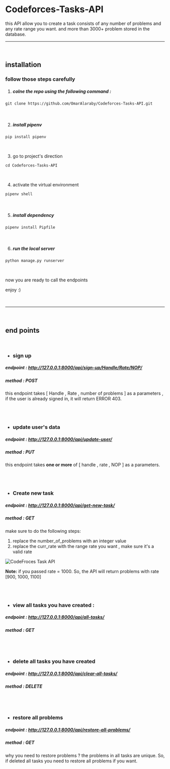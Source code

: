 # Codeforces-Tasks-API

this API allow you to create a task consists of any number of problems and any rate range you want.
and more than 3000+ problem stored in the database.

<hr>
<br>

## installation

### follow those steps carefully

1. ##### colne the repo using the following command :

` git clone https://github.com/OmarAlaraby/Codeforces-Tasks-API.git `

<br>


2. ##### install pipenv

`pip install pipenv`

<br>

3. go to project's direction

`cd Codeforces-Tasks-API`

<br>

4. activate the virtual environment

`pipenv shell`

<br>

5. ##### install dependency

`pipenv install Pipfile`

<br>

6. ##### run the local server

`python manage.py runserver`

<br>

now you are ready to call the endpoints

enjoy :)

<br><hr><br>

## end points
<br>

- ### sign up

##### endpoint : http://127.0.0.1:8000/api/sign-up/Handle/Rate/NOP/

##### method : POST

this endpoint takes [ Handle , Rate , number of problems ] as a parameters , if the user is already signed in, it will return ERROR 403.

<br><br>


- ### update user's data

##### endpoint : http://127.0.0.1:8000/api/update-user/

##### method : PUT

this endpoint takes **one or more** of [ handle , rate , NOP ] as a parameters.

<br><br>

- ### Create new task

##### endpoint : http://127.0.0.1:8000/api/get-new-task/

##### method : GET

make sure to do the following steps:
1. replace the number_of_problems with an integer value
2. replace the curr_rate with the range rate you want , make sure it's a valid rate

![CodeFroces Task API](https://user-images.githubusercontent.com/99359641/235442398-213db619-6a09-4937-b973-35e8e4c80b97.png)

**Note:** if you passed rate = 1000. So, the API will return problems with rate [900, 1000, 1100]

<br><br>

- ### view all tasks you have created : 

##### endpoint : http://127.0.0.1:8000/api/all-tasks/

##### method : GET


<br><br>

- ### delete all tasks you have created

##### endpoint : http://127.0.0.1:8000/api/clear-all-tasks/

##### method : DELETE

<br><br>

- ### restore all problems

##### endpoint : http://127.0.0.1:8000/api/restore-all-problems/

##### method : GET

why you need to restore problems ?
the problems in all tasks are unique. So, if deleted all tasks you need to restore all problems if you want.
